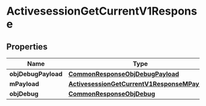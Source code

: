 
# ActivesessionGetCurrentV1Response

## Properties
Name | Type | Description | Notes
------------ | ------------- | ------------- | -------------
**objDebugPayload** | [**CommonResponseObjDebugPayload**](CommonResponseObjDebugPayload.md) |  | 
**mPayload** | [**ActivesessionGetCurrentV1ResponseMPayload**](ActivesessionGetCurrentV1ResponseMPayload.md) |  | 
**objDebug** | [**CommonResponseObjDebug**](CommonResponseObjDebug.md) |  |  [optional]



